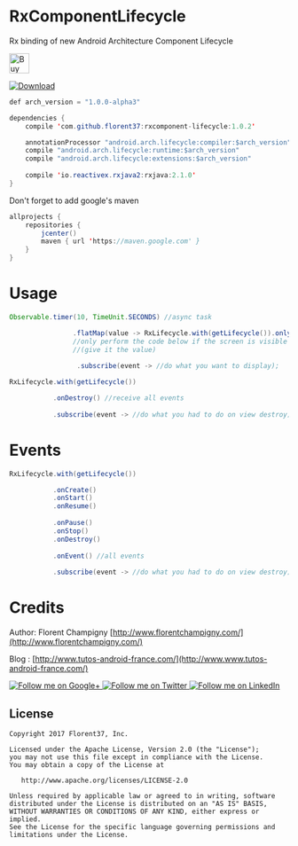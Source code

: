 # RxComponentLifecycle

Rx binding of new Android Architecture Component Lifecycle

<a href='https://ko-fi.com/A160LCC' target='_blank'><img height='36' style='border:0px;height:36px;' src='https://az743702.vo.msecnd.net/cdn/kofi1.png?v=0' border='0' alt='Buy Me a Coffee at ko-fi.com' /></a>

[ ![Download](https://api.bintray.com/packages/florent37/maven/rxcomponent-lifecycle/images/download.svg) ](https://bintray.com/florent37/maven/rxcomponent-lifecycle/_latestVersion)

```java
def arch_version = "1.0.0-alpha3"

dependencies {
    compile 'com.github.florent37:rxcomponent-lifecycle:1.0.2'

    annotationProcessor "android.arch.lifecycle:compiler:$arch_version"
    compile "android.arch.lifecycle:runtime:$arch_version"
    compile "android.arch.lifecycle:extensions:$arch_version"
    
    compile 'io.reactivex.rxjava2:rxjava:2.1.0'
}
```

Don't forget to add google's maven

```java
allprojects {
    repositories {
        jcenter()
        maven { url 'https://maven.google.com' }
    }
}
```

# Usage

```java
Observable.timer(10, TimeUnit.SECONDS) //async task

                .flatMap(value -> RxLifecycle.with(getLifecycle()).onlyIfResumedOrStarted(value))  
                //only perform the code below if the screen is visible
                //(give it the value)
               
                 .subscribe(event -> //do what you want to display);
```

```java
RxLifecycle.with(getLifecycle())

           .onDestroy() //receive all events
           
           .subscribe(event -> //do what you had to do on view destroy);
```

# Events

```java
RxLifecycle.with(getLifecycle())

           .onCreate() 
           .onStart() 
           .onResume() 
           
           .onPause() 
           .onStop() 
           .onDestroy()
            
           .onEvent() //all events
           
           .subscribe(event -> //do what you had to do on view destroy);
````

# Credits

Author: Florent Champigny [http://www.florentchampigny.com/](http://www.florentchampigny.com/)

Blog : [http://www.tutos-android-france.com/](http://www.www.tutos-android-france.com/)

<a href="https://plus.google.com/+florentchampigny">
  <img alt="Follow me on Google+"
       src="https://raw.githubusercontent.com/florent37/DaVinci/master/mobile/src/main/res/drawable-hdpi/gplus.png" />
</a>
<a href="https://twitter.com/florent_champ">
  <img alt="Follow me on Twitter"
       src="https://raw.githubusercontent.com/florent37/DaVinci/master/mobile/src/main/res/drawable-hdpi/twitter.png" />
</a>
<a href="https://www.linkedin.com/in/florentchampigny">
  <img alt="Follow me on LinkedIn"
       src="https://raw.githubusercontent.com/florent37/DaVinci/master/mobile/src/main/res/drawable-hdpi/linkedin.png" />
</a>


License
--------

    Copyright 2017 Florent37, Inc.

    Licensed under the Apache License, Version 2.0 (the "License");
    you may not use this file except in compliance with the License.
    You may obtain a copy of the License at

       http://www.apache.org/licenses/LICENSE-2.0

    Unless required by applicable law or agreed to in writing, software
    distributed under the License is distributed on an "AS IS" BASIS,
    WITHOUT WARRANTIES OR CONDITIONS OF ANY KIND, either express or implied.
    See the License for the specific language governing permissions and
    limitations under the License.
